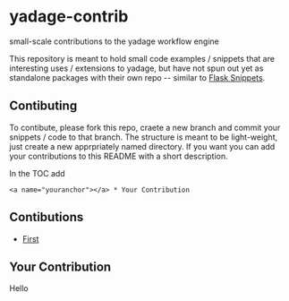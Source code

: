 # yadage-contrib
small-scale contributions to the yadage workflow engine

This repository is meant to hold small code examples / snippets that are interesting uses / extensions to yadage, but have not spun out yet as standalone packages with their own repo -- similar to [Flask Snippets](http://flask.pocoo.org/snippets/).

## Contibuting

To contibute, please fork this repo, craete a new branch and commit your snippets / code to that branch. The structure is meant to be light-weight, just create a new apprpriately named directory. If you want you can add your contributions to this README with a short 
description. 

In the TOC add 

    <a name="youranchor"></a> * Your Contribution




## Contibutions

* [First](#youranchor)


## <a name="youranchor"></a>  Your Contribution

Hello
